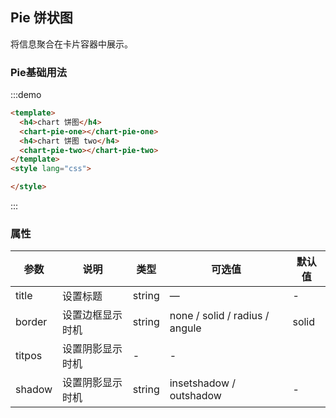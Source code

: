 <script>
export default {
  data () {
    return {
    markline:5,
    provideNumber:1,
    options:{
        top: '8%',
        right: '3%',
        left: '13%',
        bottom: '18%'
    },
    }
  },
  methods: {

  }
}
</script>
<!--
注意：具有交互功能的说明文档，需要有<script></script>标签，在标签元素中定义需要导出的vue实例。
在:::demo ::: 代码块中定义的模版<template></template>会作为导出的vue实例的模版，但是在代码块中的<script></script>中的内容仅作为展示，需注意。
border: solid angle radius none
-->
## Pie 饼状图
将信息聚合在卡片容器中展示。
### Pie基础用法
:::demo
``` html
<template>
  <h4>chart 饼图</h4>
  <chart-pie-one></chart-pie-one>
  <h4>chart 饼图 two</h4>
  <chart-pie-two></chart-pie-two>
</template>
<style lang="css">

</style>
```
<script>
export default {
  data () {
    return {

    }
  }
}
</script>
<style lang="css">

</style>
:::

### 属性
| 参数      | 说明    | 类型      | 可选值       | 默认值   |
|---------- |-------- |---------- |-------------  |-------- |
| title | 设置标题| string| — | - |
| border | 设置边框显示时机 | string| none / solid / radius / angule  | solid |
| titpos | 设置阴影显示时机 | - | - |
| shadow | 设置阴影显示时机 | string | insetshadow / outshadow  | - |
